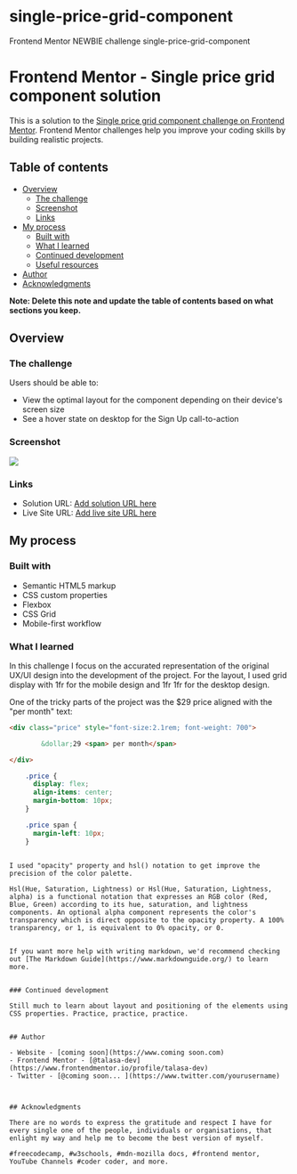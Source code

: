 # single-price-grid-component
Frontend Mentor NEWBIE challenge single-price-grid-component


# Frontend Mentor - Single price grid component solution

This is a solution to the [Single price grid component challenge on Frontend Mentor](https://www.frontendmentor.io/challenges/single-price-grid-component-5ce41129d0ff452fec5abbbc). Frontend Mentor challenges help you improve your coding skills by building realistic projects. 

## Table of contents

- [Overview](#overview)
  - [The challenge](#the-challenge)
  - [Screenshot](#screenshot)
  - [Links](#links)
- [My process](#my-process)
  - [Built with](#built-with)
  - [What I learned](#what-i-learned)
  - [Continued development](#continued-development)
  - [Useful resources](#useful-resources)
- [Author](#author)
- [Acknowledgments](#acknowledgments)

**Note: Delete this note and update the table of contents based on what sections you keep.**

## Overview

### The challenge

Users should be able to:

- View the optimal layout for the component depending on their device's screen size
- See a hover state on desktop for the Sign Up call-to-action

### Screenshot

![](./screenshot.jpg)


### Links

- Solution URL: [Add solution URL here](https://your-solution-url.com)
- Live Site URL: [Add live site URL here](https://your-live-site-url.com)

## My process

### Built with

- Semantic HTML5 markup
- CSS custom properties
- Flexbox
- CSS Grid
- Mobile-first workflow


### What I learned

In this challenge I focus on the accurated representation of the original UX/UI design into the development of the project. For the layout, I used grid display with 1fr for the mobile design and 1fr 1fr for the desktop design.  

One of the tricky parts of the project was the $29 price aligned with the "per month" text:

```html
<div class="price" style="font-size:2.1rem; font-weight: 700">

        &dollar;29 <span> per month</span>

</div>
```
```css
    .price {
      display: flex;
      align-items: center;
      margin-bottom: 10px;
    }

    .price span {
      margin-left: 10px;
    }
```
```

I used "opacity" property and hsl() notation to get improve the precision of the color palette. 

Hsl(Hue, Saturation, Lightness) or Hsl(Hue, Saturation, Lightness, alpha) is a functional notation that expresses an RGB color (Red, Blue, Green) according to its hue, saturation, and lightness components. An optional alpha component represents the color's transparency which is direct opposite to the opacity property. A 100% transparency, or 1, is equivalent to 0% opacity, or 0. 


If you want more help with writing markdown, we'd recommend checking out [The Markdown Guide](https://www.markdownguide.org/) to learn more.


### Continued development

Still much to learn about layout and positioning of the elements using CSS properties. Practice, practice, practice. 
 

## Author

- Website - [coming soon](https://www.coming soon.com)
- Frontend Mentor - [@talasa-dev](https://www.frontendmentor.io/profile/talasa-dev)
- Twitter - [@coming soon... ](https://www.twitter.com/yourusername)



## Acknowledgments

There are no words to express the gratitude and respect I have for every single one of the people, individuals or organisations, that enlight my way and help me to become the best version of myself. 

#freecodecamp, #w3schools, #mdn-mozilla docs, #frontend mentor, YouTube Channels #coder coder, and more.




